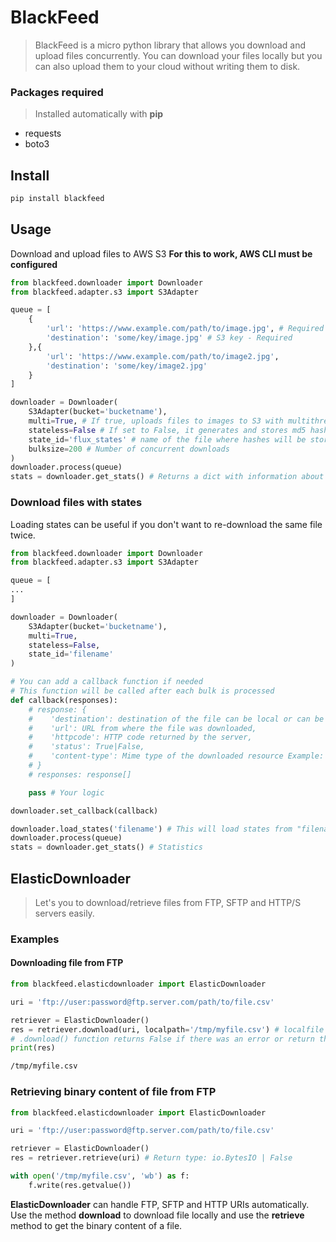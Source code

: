 # BlackFeed
> BlackFeed is a micro python library that allows you download and upload files concurrently.
> You can download your files locally but you can also upload them to your cloud without writing them to disk.

### Packages required
> Installed automatically with **pip**
- requests
- boto3

## Install
```bash
pip install blackfeed
```

## Usage
Download and upload files to AWS S3
**For this to work, AWS CLI must be configured**
```python
from blackfeed.downloader import Downloader
from blackfeed.adapter.s3 import S3Adapter

queue = [
    {
        'url': 'https://www.example.com/path/to/image.jpg', # Required
        'destination': 'some/key/image.jpg' # S3 key - Required 
    },{
        'url': 'https://www.example.com/path/to/image2.jpg',
        'destination': 'some/key/image2.jpg' 
    }
]

downloader = Downloader(
    S3Adapter(bucket='bucketname'),
    multi=True, # If true, uploads files to images to S3 with multithreading
    stateless=False # If set to False, it generates and stores md5 hashes of files in a file
    state_id='flux_states' # name of the file where hashes will be stored (states.txt) not required
    bulksize=200 # Number of concurrent downloads
)
downloader.process(queue)
stats = downloader.get_stats() # Returns a dict with information about the process
```

### Download files with states
Loading states can be useful if you don't want to re-download the same file twice.
```python
from blackfeed.downloader import Downloader
from blackfeed.adapter.s3 import S3Adapter

queue = [
...
]

downloader = Downloader(
    S3Adapter(bucket='bucketname'),
    multi=True,
    stateless=False,
    state_id='filename'
)

# You can add a callback function if needed
# This function will be called after each bulk is processed
def callback(responses):
    # response: {
    #    'destination': destination of the file can be local or can be S3 key,
    #    'url': URL from where the file was downloaded,
    #    'httpcode': HTTP code returned by the server,
    #    'status': True|False,
    #    'content-type': Mime type of the downloaded resource Example: image/jpeg
    # }
    # responses: response[]

    pass # Your logic

downloader.set_callback(callback)

downloader.load_states('filename') # This will load states from "filename.txt"
downloader.process(queue)
stats = downloader.get_stats() # Statistics 
```

## ElasticDownloader
> Let's you to download/retrieve files from FTP, SFTP and HTTP/S servers easily.

### Examples
#### Downloading file from FTP 
```python
from blackfeed.elasticdownloader import ElasticDownloader

uri = 'ftp://user:password@ftp.server.com/path/to/file.csv'

retriever = ElasticDownloader()
res = retriever.download(uri, localpath='/tmp/myfile.csv') # localfile is optional
# .download() function returns False if there was an error or return the local path of the downloaded file if it was a success.
print(res)
```
```bash
/tmp/myfile.csv
```

### Retrieving binary content of file from FTP
```python
from blackfeed.elasticdownloader import ElasticDownloader

uri = 'ftp://user:password@ftp.server.com/path/to/file.csv'

retriever = ElasticDownloader()
res = retriever.retrieve(uri) # Return type: io.BytesIO | False

with open('/tmp/myfile.csv', 'wb') as f:
    f.write(res.getvalue())
```
**ElasticDownloader** can handle FTP, SFTP and HTTP URIs automatically.
Use the method **download** to download file locally and use the **retrieve** method to get the binary content of a file.